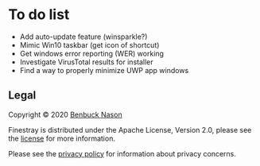 # To do list

- Add auto-update feature (winsparkle?)
- Mimic Win10 taskbar (get icon of shortcut)
- Get windows error reporting (WER) working
- Investigate VirusTotal results for installer
- Find a way to properly minimize UWP app windows

## Legal

Copyright &copy; 2020 [Benbuck Nason](<https://github.com/benbuck>)

Finestray is distributed under the Apache License, Version 2.0, please see the [license](LICENSE) for more information.

Please see the [privacy policy](PRIVACY.md) for information about privacy concerns.
